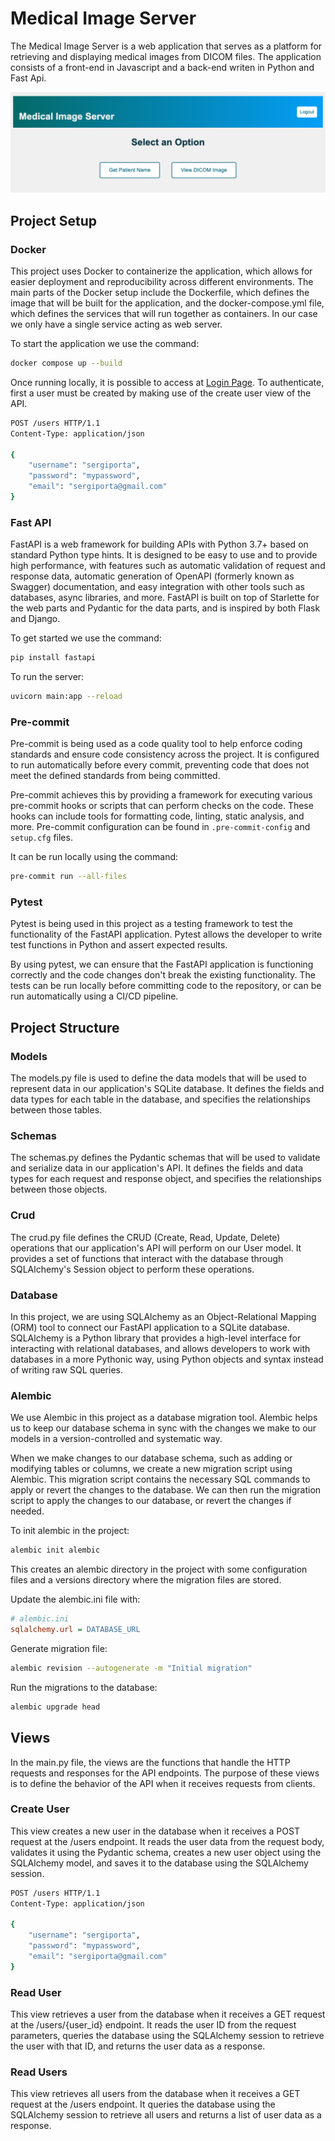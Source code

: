 
# Medical Image Server
The Medical Image Server is a web application that serves as a platform for retrieving and displaying medical images
from DICOM files. The application consists of a front-end in Javascript and a back-end writen in Python and Fast Api.

![SAMPLE_IMAGE!](images/image_1.png)

## Project Setup
### Docker
This project uses Docker to containerize the application, which allows for easier deployment and reproducibility across
different environments. The main parts of the Docker setup include the Dockerfile, which defines the image that will be
built for the application, and the docker-compose.yml file, which defines the services that will run together as containers.
In our case we only have a single service acting as web server.

To start the application we use the command:
```bash
docker compose up --build
```
Once running locally, it is possible to access at [Login Page](http://localhost:8000/). To authenticate, first a user 
must be created by making use of the create user view of the API.
```bash
POST /users HTTP/1.1
Content-Type: application/json

{
    "username": "sergiporta",
    "password": "mypassword",
    "email": "sergiporta@gmail.com"
}
```

### Fast API
FastAPI is a web framework for building APIs with Python 3.7+ based on standard Python
type hints. It is designed to be easy to use and to provide high performance, with features such as automatic validation
of request and response data, automatic generation of OpenAPI (formerly known as Swagger) documentation, and easy
integration with other tools such as databases, async libraries, and more. FastAPI is built on top of Starlette for the
web parts and Pydantic for the data parts, and is inspired by both Flask and Django.

To get started we use the command:
```bash
pip install fastapi
```
To run the server:
```bash
uvicorn main:app --reload
```
### Pre-commit
Pre-commit is being used as a code quality tool to help enforce coding standards and ensure code
consistency across the project. It is configured to run automatically before every commit, preventing code that does
not meet the defined standards from being committed.

Pre-commit achieves this by providing a framework for executing various pre-commit hooks or scripts that can perform
checks on the code. These hooks can include tools for formatting code, linting, static analysis, and more. Pre-commit
configuration can be found in ``.pre-commit-config`` and ``setup.cfg`` files.

It can be run locally using the command:
```bash
pre-commit run --all-files
```
### Pytest
Pytest is being used in this project as a testing framework to test the functionality of the FastAPI application.
Pytest allows the developer to write test functions in Python and assert expected results.

By using pytest, we can ensure that the FastAPI application is functioning correctly and the code
changes don't break the existing functionality. The tests can be run locally before committing code to the repository,
or can be run automatically using a CI/CD pipeline.

## Project Structure
### Models
The models.py file is used to define the data models that will be used to represent data
in our application's SQLite database. It defines the fields and data types for each table in the database, and specifies
the relationships between those tables.

### Schemas
The schemas.py defines the Pydantic schemas that will be used to validate
and serialize data in our application's API. It defines the fields and data types for each request and response object,
and specifies the relationships between those objects.

### Crud
The crud.py file defines the CRUD (Create, Read, Update, Delete) operations that
our application's API will perform on our User model. It provides a set of functions that interact with the database
through SQLAlchemy's Session object to perform these operations.

### Database
In this project, we are using SQLAlchemy as an Object-Relational Mapping (ORM) tool to connect our FastAPI application
to a SQLite database. SQLAlchemy is a Python library that provides a high-level interface for interacting with
relational databases, and allows developers to work with databases in a more Pythonic way, using Python objects and
syntax instead of writing raw SQL queries.

### Alembic
We use Alembic in this project as a database migration tool. Alembic helps us to keep our database schema in sync with
the changes we make to our models in a version-controlled and systematic way.

When we make changes to our database schema, such as adding or modifying tables or columns, we create a new migration
script using Alembic. This migration script contains the necessary SQL commands to apply or revert the changes to the
database. We can then run the migration script to apply the changes to our database, or revert the changes if needed.

To init alembic in the project:
```bash
alembic init alembic
```
This creates an alembic directory in the project with some configuration files and a versions directory where the
migration files are stored.

Update the alembic.ini file with:
```ini
# alembic.ini
sqlalchemy.url = DATABASE_URL
```
Generate migration file:
```bash
alembic revision --autogenerate -m "Initial migration"
```
Run the migrations to the database:
```bash
alembic upgrade head
```
## Views
In the main.py file, the views are the functions that handle the HTTP requests and responses for the API endpoints.
The purpose of these views is to define the behavior of the API when it receives requests from clients.

### Create User
This view creates a new user in the database when it receives a POST request at the /users endpoint. It reads the user
data from the request body, validates it using the Pydantic schema, creates a new user object using the SQLAlchemy model,
and saves it to the database using the SQLAlchemy session.

```bash
POST /users HTTP/1.1
Content-Type: application/json

{
    "username": "sergiporta",
    "password": "mypassword",
    "email": "sergiporta@gmail.com"
}
```
### Read User
This view retrieves a user from the database when it receives a GET request at the /users/{user_id} endpoint. It reads
the user ID from the request parameters, queries the database using the SQLAlchemy session to retrieve the user with
that ID, and returns the user data as a response.

### Read Users
This view retrieves all users from the database when it receives a GET request at the /users endpoint. It queries the
database using the SQLAlchemy session to retrieve all users and returns a list of user data as a response.
